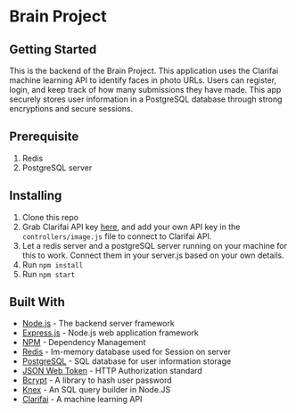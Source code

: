 # Brain Project

## Getting Started

This is the backend of the Brain Project. This application uses the Clarifai machine learning API to identify faces in photo URLs. Users can register, login, and keep track of how many submissions they have made. This app securely stores user information in a PostgreSQL database through strong encryptions and secure sessions.

## Prerequisite
1. Redis 
2. PostgreSQL server

## Installing

1. Clone this repo
2. Grab Clarifai API key [here](https://www.clarifai.com/), and add your own API key in the `controllers/image.js` file to connect to Clarifai API.
3. Let a redis server and a postgreSQL server running on your machine for this to work. Connect them in your server.js based on your own details.
4. Run `npm install`
5. Run `npm start`

## Built With
* [Node.js](https://nodejs.org/en/) - The backend server framework
* [Express.js](https://expressjs.com/) - Node.js web application framework
* [NPM](https://www.npmjs.com/) - Dependency Management
* [Redis](https://redis.io/) - Im-memory database used for Session on server
* [PostgreSQL](https://www.postgresql.org/) - SQL database for user information storage
* [JSON Web Token](https://jwt.io/) - HTTP Authorization standard
* [Bcrypt](https://www.npmjs.com/package/bcrypt) - A library to hash user password
* [Knex](http://knexjs.org/) - An SQL query builder in Node.JS 
* [Clarifai](https://www.clarifai.com/) - A machine learning API

